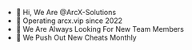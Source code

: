 - 👋 Hi, We Are @ArcX-Solutions
- 👀 Operating arcx.vip since 2022
- 🌱 We Are Always Looking For New Team Members
- 💞️ We Push Out New Cheats Monthly

<!---
ArcX-Solutions/ArcX-Solutions is a ✨ special ✨ repository because its `README.md` (this file) appears on your GitHub profile.
You can click the Preview link to take a look at your changes.
--->
